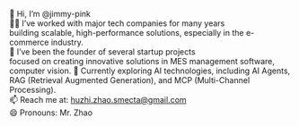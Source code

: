 👋 Hi, I’m @jimmy-pink  
👨‍💻 I’ve worked with major tech companies for many years  
building scalable, high-performance solutions, especially in the e-commerce industry.  
🚀 I’ve been the founder of several startup projects  
focused on creating innovative solutions in MES management software, computer vision. 
🌱 Currently exploring AI technologies, including AI Agents, RAG (Retrieval Augmented Generation), and MCP (Multi-Channel Processing).  
📫 Reach me at: huzhi.zhao.smecta@gmail.com  
😄 Pronouns: Mr. Zhao  
